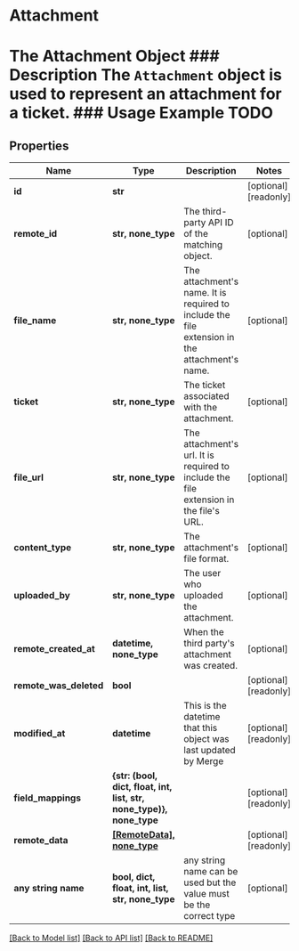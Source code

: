# Attachment

# The Attachment Object ### Description The `Attachment` object is used to represent an attachment for a ticket. ### Usage Example TODO

## Properties

| Name                   | Type                                                                 | Description                                                                                           | Notes                 |
| ---------------------- | -------------------------------------------------------------------- | ----------------------------------------------------------------------------------------------------- | --------------------- |
| **id**                 | **str**                                                              |                                                                                                       | [optional] [readonly] |
| **remote_id**          | **str, none_type**                                                   | The third-party API ID of the matching object.                                                        | [optional]            |
| **file_name**          | **str, none_type**                                                   | The attachment&#39;s name. It is required to include the file extension in the attachment&#39;s name. | [optional]            |
| **ticket**             | **str, none_type**                                                   | The ticket associated with the attachment.                                                            | [optional]            |
| **file_url**           | **str, none_type**                                                   | The attachment&#39;s url. It is required to include the file extension in the file&#39;s URL.         | [optional]            |
| **content_type**       | **str, none_type**                                                   | The attachment&#39;s file format.                                                                     | [optional]            |
| **uploaded_by**        | **str, none_type**                                                   | The user who uploaded the attachment.                                                                 | [optional]            |
| **remote_created_at**  | **datetime, none_type**                                              | When the third party&#39;s attachment was created.                                                    | [optional]            |
| **remote_was_deleted** | **bool**                                                             |                                                                                                       | [optional] [readonly] |
| **modified_at**        | **datetime**                                                         | This is the datetime that this object was last updated by Merge                                       | [optional] [readonly] |
| **field_mappings**     | **{str: (bool, dict, float, int, list, str, none_type)}, none_type** |                                                                                                       | [optional] [readonly] |
| **remote_data**        | [**[RemoteData], none_type**](RemoteData.md)                         |                                                                                                       | [optional] [readonly] |
| **any string name**    | **bool, dict, float, int, list, str, none_type**                     | any string name can be used but the value must be the correct type                                    | [optional]            |

[[Back to Model list]](../README.md#documentation-for-models) [[Back to API list]](../README.md#documentation-for-api-endpoints) [[Back to README]](../README.md)
